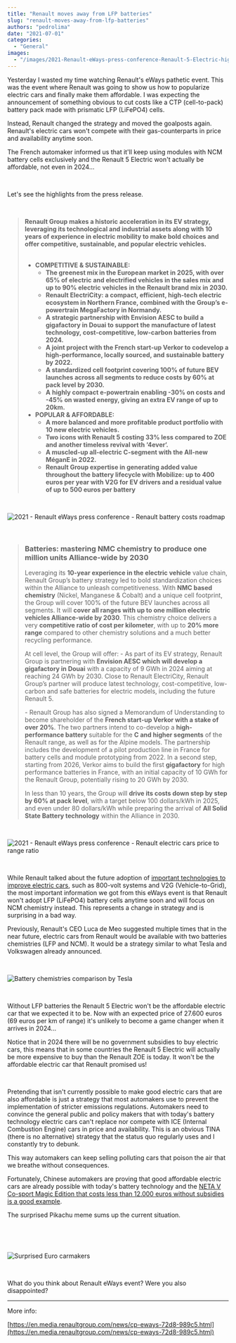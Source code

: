 ```yaml
---
title: "Renault moves away from LFP batteries"
slug: "renault-moves-away-from-lfp-batteries"
authors: "pedrolima"
date: "2021-07-01"
categories:
  - "General"
images:
  - "/images/2021-Renault-eWays-press-conference-Renault-5-Electric-highlights.avif"
---
```


Yesterday I wasted my time watching Renault's eWays pathetic event. This was the event where Renault was going to show us how to popularize electric cars and finally make them affordable. I was expecting the announcement of something obvious to cut costs like a CTP (cell-to-pack) battery pack made with prismatic LFP (LiFePO4) cells.

Instead, Renault changed the strategy and moved the goalposts again. Renault's electric cars won't compete with their gas-counterparts in price and availability anytime soon.

The French automaker informed us that it'll keep using modules with NCM battery cells exclusively and the Renault 5 Electric won't actually be affordable, not even in 2024...

 

Let's see the highlights from the press release.

 

> **Renault Group makes a historic acceleration in its EV strategy, leveraging its technological and industrial assets along with 10 years of experience in electric mobility to make bold choices and offer competitive, sustainable, and popular electric vehicles.**                                             
> 
> - **COMPETITIVE & SUSTAINABLE:**
>     - **The greenest mix in the European market in 2025, with over 65% of electric and electrified vehicles in the sales mix and up to 90% electric vehicles in the Renault brand mix in 2030.**
>     - **Renault ElectriCity: a compact, efficient, high-tech electric ecosystem in Northern France, combined with the Group’s e-powertrain MegaFactory in Normandy.**
>     - **A strategic partnership with Envision AESC to build a gigafactory in Douai to support the manufacture of latest technology, cost-competitive, low-carbon batteries from 2024.**
>     - **A joint project with the French start-up Verkor to codevelop a high-performance, locally sourced, and sustainable battery by 2022.**
>     - **A standardized cell footprint covering 100% of future BEV launches across all segments to reduce costs by 60% at pack level by 2030.**
>     - **A** **highly compact e-powertrain enabling -30% on costs and -45% on wasted energy, giving an extra EV range of up to 20km.**
> - **POPULAR & AFFORDABLE:**
>     - **A more balanced and more profitable product portfolio with 10 new electric vehicles.**
>     - **Two icons with Renault 5 costing 33% less compared to ZOE and another timeless revival with ‘4ever‘.**
>     - **A muscled-up all-electric C-segment with the All-new MéganE in 2022.**
>     - **Renault Group expertise in generating added value throughout the battery lifecycle with Mobilize: up to 400 euros per year with V2G for EV drivers and a residual value of up to 500 euros per battery**

 

![2021 - Renault eWays press conference - Renault battery costs roadmap](images/2021-Renault-eWays-press-conference-Renault-battery-costs-roadmap.avif)

 

> ### Batteries: mastering NMC chemistry to produce one million units Alliance-wide by 2030
> 
> Leveraging its **10-year experience in the electric vehicle** value chain, Renault Group’s battery strategy led to bold standardization choices within the Alliance to unleash competitiveness. With **NMC based chemistry** (Nickel, Manganese & Cobalt) and a unique cell footprint, the Group will cover 100% of the future BEV launches across all segments. It will **cover all ranges with up to one million electric vehicles Alliance-wide by 2030**. This chemistry choice delivers a very **competitive ratio of cost per kilometer**, with up to **20% more range** compared to other chemistry solutions and a much better recycling performance.
> 
> At cell level, the Group will offer: - As part of its EV strategy, Renault Group is partnering with **Envision AESC which will develop a gigafactory in Douai** with a capacity of 9 GWh in 2024 aiming at reaching 24 GWh by 2030. Close to Renault ElectriCity, Renault Group’s partner will produce latest technology, cost-competitive, low-carbon and safe batteries for electric models, including the future Renault 5.
> 
> \- Renault Group has also signed a Memorandum of Understanding to become shareholder of the **French start-up Verkor with a stake of over 20%**. The two partners intend to co-develop a **high-performance battery** suitable for the **C and higher segments** of the Renault range, as well as for the Alpine models. The partnership includes the development of a pilot production line in France for battery cells and module prototyping from 2022. In a second step, starting from 2026, Verkor aims to build the first **gigafactory** for high performance batteries in France, with an initial capacity of 10 GWh for the Renault Group, potentially rising to 20 GWh by 2030.
> 
> In less than 10 years, the Group will **drive its costs down step by step by 60% at pack level**, with a target below 100 dollars/kWh in 2025, and even under 80 dollars/kWh while preparing the arrival of **All Solid State Battery technology** within the Alliance in 2030.

 

![2021 - Renault eWays press conference - Renault electric cars price to range ratio](images/2021-Renault-eWays-press-conference-Renault-electric-cars-price-to-range-ratio.avif)

 

While Renault talked about the future adoption of [important technologies to improve electric cars](/2021/06/21/technologies-that-will-make-electric-vehicles-even-better/), such as 800-volt systems and V2G (Vehicle-to-Grid), the most important information we got from this eWays event is that Renault won't adopt LFP (LiFePO4) battery cells anytime soon and will focus on NCM chemistry instead. This represents a change in strategy and is surprising in a bad way.

Previously, Renault's CEO Luca de Meo suggested multiple times that in the near future, electric cars from Renault would be available with two batteries chemistries (LFP and NCM). It would be a strategy similar to what Tesla and Volkswagen already announced.

 

![Battery chemistries comparison by Tesla](images/Battery-chemistries-comparison-by-Tesla.avif)

 

Without LFP batteries the Renault 5 Electric won't be the affordable electric car that we expected it to be. Now with an expected price of 27.600 euros (69 euros per km of range) it's unlikely to become a game changer when it arrives in 2024...

Notice that in 2024 there will be no government subsidies to buy electric cars, this means that in some countries the Renault 5 Electric will actually be more expensive to buy than the Renault ZOE is today. It won't be the affordable electric car that Renault promised us!

 

Pretending that isn't currently possible to make good electric cars that are also affordable is just a strategy that most automakers use to prevent the implementation of stricter emissions regulations. Automakers need to convince the general public and policy makers that with today's battery technology electric cars can't replace nor compete with ICE (Internal Combustion Engine) cars in price and availability. This is an obvious TINA (there is no alternative) strategy that the status quo regularly uses and I constantly try to debunk.

This way automakers can keep selling polluting cars that poison the air that we breathe without consequences.

Fortunately, Chinese automakers are proving that good affordable electric cars are already possible with today's battery technology and the [NETA V Co-sport Magic Edition that costs less than 12.000 euros without subsidies is a good example](/2021/06/23/neta-v-co-sport-magic-edition-arrives/).

The surprised Pikachu meme sums up the current situation.

 

 

![Surprised Euro carmakers](images/Surprised-Euro-carmakers.avif)

 

What do you think about Renault eWays event? Were you also disappointed?

---

More info:

[https://en.media.renaultgroup.com/news/cp-eways-72d8-989c5.html](https://en.media.renaultgroup.com/news/cp-eways-72d8-989c5.html)
